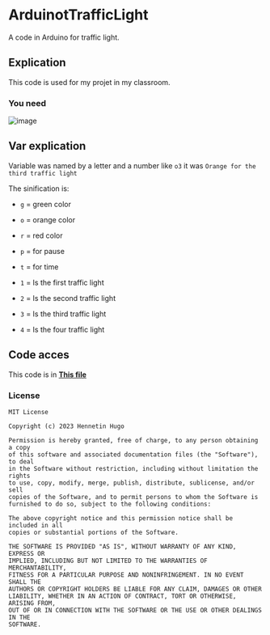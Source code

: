 # ArduinotTrafficLight
A code in Arduino for traffic light.

## Explication
This code is used for my projet in my classroom.

### You need
![image](https://user-images.githubusercontent.com/81523999/226837699-c7eed55c-587b-414c-b5c4-b323bb2652d0.png)


## Var explication
Variable was named by a letter and a number like ``o3`` it was ``Orange for the third traffic light``

The sinification is:
- ``g`` = green color
- ``o`` = orange color
- ``r`` = red color
- ``p`` = for pause
- ``t`` = for time

 

- ``1`` = Is the first traffic light
- ``2`` = Is the second traffic light
- ``3`` = Is the third traffic light
- ``4`` = Is the four traffic light

## Code acces
This code is in **[This file](https://github.com/Zerbaib/ArduinoTrafficLight/blob/main/main/main.ino)**

### License
```
MIT License

Copyright (c) 2023 Hennetin Hugo

Permission is hereby granted, free of charge, to any person obtaining a copy
of this software and associated documentation files (the "Software"), to deal
in the Software without restriction, including without limitation the rights
to use, copy, modify, merge, publish, distribute, sublicense, and/or sell
copies of the Software, and to permit persons to whom the Software is
furnished to do so, subject to the following conditions:

The above copyright notice and this permission notice shall be included in all
copies or substantial portions of the Software.

THE SOFTWARE IS PROVIDED "AS IS", WITHOUT WARRANTY OF ANY KIND, EXPRESS OR
IMPLIED, INCLUDING BUT NOT LIMITED TO THE WARRANTIES OF MERCHANTABILITY,
FITNESS FOR A PARTICULAR PURPOSE AND NONINFRINGEMENT. IN NO EVENT SHALL THE
AUTHORS OR COPYRIGHT HOLDERS BE LIABLE FOR ANY CLAIM, DAMAGES OR OTHER
LIABILITY, WHETHER IN AN ACTION OF CONTRACT, TORT OR OTHERWISE, ARISING FROM,
OUT OF OR IN CONNECTION WITH THE SOFTWARE OR THE USE OR OTHER DEALINGS IN THE
SOFTWARE.

```
